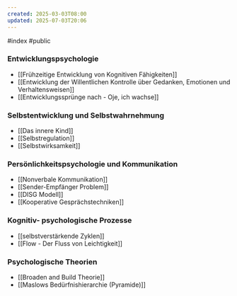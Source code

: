 ```yaml
---
created: 2025-03-03T08:00
updated: 2025-07-03T20:06
---
```

#index #public

### Entwicklungspsychologie
- [[Frühzeitige Entwicklung von Kognitiven Fähigkeiten]]
- [[Entwicklung der Willentlichen Kontrolle über Gedanken, Emotionen und Verhaltensweisen]]
- [[Entwicklungssprünge nach - Oje, ich wachse]]


### Selbstentwicklung und Selbstwahrnehmung
- [[Das innere Kind]]
- [[Selbstregulation]]
- [[Selbstwirksamkeit]]

### Persönlichkeitspsychologie und Kommunikation 
- [[Nonverbale Kommunikation]]
- [[Sender-Empfänger Problem]]
- [[DISG Modell]]
- [[Kooperative Gesprächstechniken]]

### Kognitiv- psychologische Prozesse
- [[selbstverstärkende Zyklen]]
- [[Flow - Der Fluss von Leichtigkeit]]


### Psychologische Theorien
- [[Broaden and Build Theorie]]
- [[Maslows Bedürfnishierarchie (Pyramide)]]


